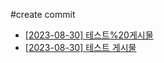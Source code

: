 #create commit
- [[2023-08-30] 테스트%20게시물](https://github.com/kimbongjune/test-ssss/blob/main/2023-08-30_테스트%20게시물.md)
- [[2023-08-30] 테스트 게시물](https://github.com/kimbongjune/test-ssss/blob/main/2023-08-30_테스트%20게시물.md)